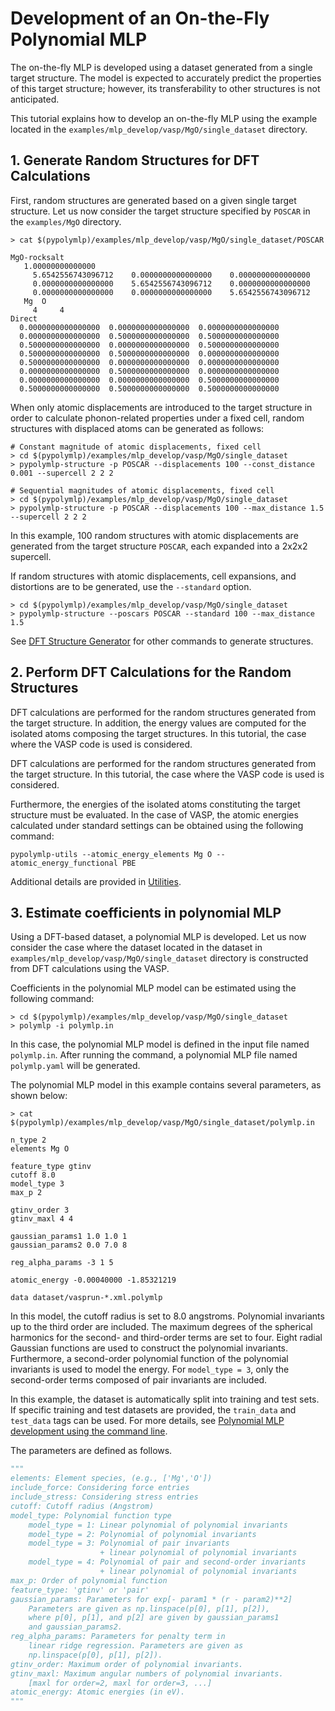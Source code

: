 # Development of an On-the-Fly Polynomial MLP

The on-the-fly MLP is developed using a dataset generated from a single target structure. The model is expected to accurately predict the properties of this target structure; however, its transferability to other structures is not anticipated.

This tutorial explains how to develop an on-the-fly MLP using the example located in the `examples/mlp_develop/vasp/MgO/single_dataset` directory.

## 1. Generate Random Structures for DFT Calculations

First, random structures are generated based on a given single target structure.
Let us now consider the target structure specified by `POSCAR` in the `examples/MgO` directory.

```shell
> cat $(pypolymlp)/examples/mlp_develop/vasp/MgO/single_dataset/POSCAR

MgO-rocksalt
   1.00000000000000
     5.6542556743096712    0.0000000000000000    0.0000000000000000
     0.0000000000000000    5.6542556743096712    0.0000000000000000
     0.0000000000000000    0.0000000000000000    5.6542556743096712
   Mg  O
     4     4
Direct
  0.0000000000000000  0.0000000000000000  0.0000000000000000
  0.0000000000000000  0.5000000000000000  0.5000000000000000
  0.5000000000000000  0.0000000000000000  0.5000000000000000
  0.5000000000000000  0.5000000000000000  0.0000000000000000
  0.5000000000000000  0.0000000000000000  0.0000000000000000
  0.0000000000000000  0.5000000000000000  0.0000000000000000
  0.0000000000000000  0.0000000000000000  0.5000000000000000
  0.5000000000000000  0.5000000000000000  0.5000000000000000
```

When only atomic displacements are introduced to the target structure in order to calculate phonon-related properties under a fixed cell, random structures with displaced atoms can be generated as follows:
```shell
# Constant magnitude of atomic displacements, fixed cell
> cd $(pypolymlp)/examples/mlp_develop/vasp/MgO/single_dataset
> pypolymlp-structure -p POSCAR --displacements 100 --const_distance 0.001 --supercell 2 2 2

# Sequential magnitudes of atomic displacements, fixed cell
> cd $(pypolymlp)/examples/mlp_develop/vasp/MgO/single_dataset
> pypolymlp-structure -p POSCAR --displacements 100 --max_distance 1.5 --supercell 2 2 2
```
In this example, 100 random structures with atomic displacements are generated from the target structure `POSCAR`, each expanded into a 2x2x2 supercell.


If random structures with atomic displacements, cell expansions, and distortions are to be generated, use the `--standard` option.
```shell
> cd $(pypolymlp)/examples/mlp_develop/vasp/MgO/single_dataset
> pypolymlp-structure --poscars POSCAR --standard 100 --max_distance 1.5
```

See [DFT Structure Generator](strgen.md) for other commands to generate structures.


## 2. Perform DFT Calculations for the Random Structures

DFT calculations are performed for the random structures generated from the target structure.
In addition, the energy values are computed for the isolated atoms composing the target structures.
In this tutorial, the case where the VASP code is used is considered.

DFT calculations are performed for the random structures generated from the target structure.
In this tutorial, the case where the VASP code is used is considered.

Furthermore, the energies of the isolated atoms constituting the target structure must be evaluated.
In the case of VASP, the atomic energies calculated under standard settings can be obtained using the following command:

```shell
pypolymlp-utils --atomic_energy_elements Mg O --atomic_energy_functional PBE
```
Additional details are provided in [Utilities](utilities.md).


## 3. Estimate coefficients in polynomial MLP
Using a DFT-based dataset, a polynomial MLP is developed.
Let us now consider the case where the dataset located in the dataset in `examples/mlp_develop/vasp/MgO/single_dataset` directory is constructed from DFT calculations using the VASP.

Coefficients in the polynomial MLP model can be estimated using the following command:
```shell
> cd $(pypolymlp)/examples/mlp_develop/vasp/MgO/single_dataset
> polymlp -i polymlp.in
```
In this case, the polynomial MLP model is defined in the input file named `polymlp.in`.
After running the command, a polynomial MLP file named `polymlp.yaml` will be generated.

The polynomial MLP model in this example contains several parameters, as shown below:
```shell
> cat $(pypolymlp)/examples/mlp_develop/vasp/MgO/single_dataset/polymlp.in

n_type 2
elements Mg O

feature_type gtinv
cutoff 8.0
model_type 3
max_p 2

gtinv_order 3
gtinv_maxl 4 4

gaussian_params1 1.0 1.0 1
gaussian_params2 0.0 7.0 8

reg_alpha_params -3 1 5

atomic_energy -0.00040000 -1.85321219

data dataset/vasprun-*.xml.polymlp
```
In this model, the cutoff radius is set to 8.0 angstroms.
Polynomial invariants up to the third order are included.
The maximum degrees of the spherical harmonics for the second- and third-order terms are set to four.
Eight radial Gaussian functions are used to construct the polynomial invariants.
Furthermore, a second-order polynomial function of the polynomial invariants is used to model the energy.
For `model_type = 3`, only the second-order terms composed of pair invariants are included.

In this example, the dataset is automatically split into training and test sets.
If specific training and test datasets are provided, the `train_data` and `test_data` tags can be used.
For more details, see [Polynomial MLP development using the command line](mlpdev_command.md).

The parameters are defined as follows.
```python
"""
elements: Element species, (e.g., ['Mg','O'])
include_force: Considering force entries
include_stress: Considering stress entries
cutoff: Cutoff radius (Angstrom)
model_type: Polynomial function type
    model_type = 1: Linear polynomial of polynomial invariants
    model_type = 2: Polynomial of polynomial invariants
    model_type = 3: Polynomial of pair invariants
                    + linear polynomial of polynomial invariants
    model_type = 4: Polynomial of pair and second-order invariants
                    + linear polynomial of polynomial invariants
max_p: Order of polynomial function
feature_type: 'gtinv' or 'pair'
gaussian_params: Parameters for exp[- param1 * (r - param2)**2]
    Parameters are given as np.linspace(p[0], p[1], p[2]),
    where p[0], p[1], and p[2] are given by gaussian_params1
    and gaussian_params2.
reg_alpha_params: Parameters for penalty term in
    linear ridge regression. Parameters are given as
    np.linspace(p[0], p[1], p[2]).
gtinv_order: Maximum order of polynomial invariants.
gtinv_maxl: Maximum angular numbers of polynomial invariants.
    [maxl for order=2, maxl for order=3, ...]
atomic_energy: Atomic energies (in eV).
"""
```

